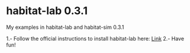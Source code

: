 # habitat-lab 0.3.1
My examples in habitat-lab and habitat-sim 0.3.1

1.- Follow the official instructions to install habitat-lab here: [Link](https://github.com/facebookresearch/habitat-lab)
2.- Have fun!
